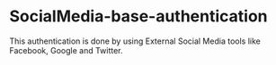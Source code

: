 # SocialMedia-base-authentication
This authentication is done by using External Social Media tools like Facebook, Google and Twitter.
